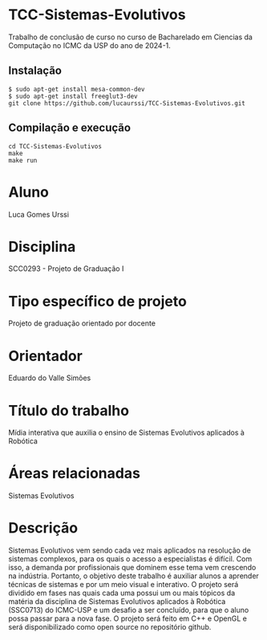 # TCC-Sistemas-Evolutivos
Trabalho de conclusão de curso no curso de Bacharelado em Ciencias da Computação no ICMC da USP do ano de 2024-1.

## Instalação

```
$ sudo apt-get install mesa-common-dev
$ sudo apt-get install freeglut3-dev
git clone https://github.com/lucaurssi/TCC-Sistemas-Evolutivos.git
```
## Compilação e execução
```
cd TCC-Sistemas-Evolutivos
make
make run
```

# Aluno
Luca Gomes Urssi

# Disciplina

SCC0293 - Projeto de Graduação I

# Tipo específico de projeto

Projeto de graduação orientado por docente

# Orientador

Eduardo do Valle Simões

# Título do trabalho

Mídia interativa que auxilia o ensino de Sistemas Evolutivos aplicados à Robótica

# Áreas relacionadas

Sistemas Evolutivos

# Descrição

Sistemas Evolutivos vem sendo cada vez mais aplicados na resolução de sistemas complexos, para os quais o acesso a especialistas é difícil. Com isso, a demanda por profissionais que dominem esse tema vem crescendo na indústria. Portanto, o objetivo deste trabalho é auxiliar alunos a aprender técnicas de sistemas e por um meio visual e interativo. O projeto será dividido em fases nas quais cada uma possui um ou mais tópicos da matéria da disciplina de Sistemas Evolutivos aplicados à Robótica (SSC0713) do ICMC-USP e um desafio a ser concluído, para que o aluno possa passar para a nova fase. O projeto será feito em C++ e OpenGL e será disponibilizado como open source no repositório github.
